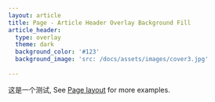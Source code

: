 ```yaml
---
layout: article
title: Page - Article Header Overlay Background Fill
article_header:
  type: overlay
  theme: dark
  background_color: '#123'
  background_image: 'src: /docs/assets/images/cover3.jpg'
  
---
```


这是一个测试, See [Page layout](https://tianqi.name/jekyll-TeXt-theme/samples.html#page-layout) for more examples.

<!--more-->
